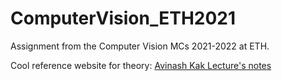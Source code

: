 # ComputerVision_ETH2021
Assignment from the Computer Vision MCs 2021-2022 at ETH.

Cool reference website for theory: [Avinash Kak Lecture's notes](https://engineering.purdue.edu/kak/computervision/ECE661Folder/)
